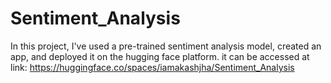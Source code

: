 # Sentiment_Analysis

In this project, I've used a pre-trained sentiment analysis model, created an app, and deployed it on the hugging face platform. it can be accessed at link: https://huggingface.co/spaces/iamakashjha/Sentiment_Analysis
